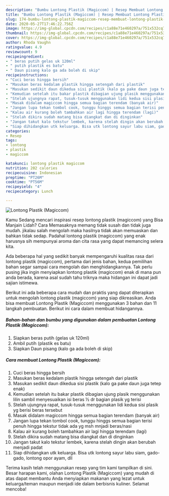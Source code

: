 ```yaml
---
description: "Bumbu Lontong Plastik (Magiccom) | Resep Membuat Lontong Plastik (Magiccom) Yang Sempurna"
title: "Bumbu Lontong Plastik (Magiccom) | Resep Membuat Lontong Plastik (Magiccom) Yang Sempurna"
slug: 174-bumbu-lontong-plastik-magiccom-resep-membuat-lontong-plastik-magiccom-yang-sempurna
date: 2020-05-27T17:46:22.756Z
image: https://img-global.cpcdn.com/recipes/c1a88e71e460297a/751x532cq70/lontong-plastik-magiccom-foto-resep-utama.jpg
thumbnail: https://img-global.cpcdn.com/recipes/c1a88e71e460297a/751x532cq70/lontong-plastik-magiccom-foto-resep-utama.jpg
cover: https://img-global.cpcdn.com/recipes/c1a88e71e460297a/751x532cq70/lontong-plastik-magiccom-foto-resep-utama.jpg
author: Rhoda Vaughn
ratingvalue: 4.9
reviewcount: 9
recipeingredient:
- " beras putih gelas uk 120ml"
- " putih plastik es batu"
- " Daun pisang kalo ga ada boleh di skip"
recipeinstructions:
- "Cuci beras hingga bersih"
- "Masukan beras kedalam plastik hingga setengah dari plastik"
- "Masukan sedikit daun dikedua sisi plastik (kalo ga pake daun juga tetep enak)"
- "Kemudian setelah itu bakar plastik dibagian ujung plasik menggunakan lilin sambil menyesuaikan isi beras ½ dr bagian plasik yg terisi"
- "Stelah ujungnya rapat, tusuk-tusuk menggunakan lidi kedua sisi plasik yg berisi beras tersebut"
- "Masak didalam magiccom hingga semua bagian terendam (banyak air)"
- "Jangan lupa tekan tombol cook, tunggu hinggs semua bagian terisi penuh hingga tekstur tidak ada yg msh mnjadi beras/nasi"
- "Kalau air kurang boleh tambahkan air lagi hingga terendam (lagi)"
- "Stelah dikira sudah matang bisa diangkat dan di dinginkan"
- "Jangan takut kalo tekstur lembek, karena stelah dingin akan berubah menjadi padat"
- "Siap dihidangkan utk keluarga. Bisa utk lontong sayur labu siam, gado-gado, lontong opor ayam, dll"
categories:
- Resep
tags:
- lontong
- plastik
- magiccom

katakunci: lontong plastik magiccom 
nutrition: 202 calories
recipecuisine: Indonesian
preptime: "PT26M"
cooktime: "PT56M"
recipeyield: "4"
recipecategory: Lunch

---
```



![Lontong Plastik (Magiccom)](https://img-global.cpcdn.com/recipes/c1a88e71e460297a/751x532cq70/lontong-plastik-magiccom-foto-resep-utama.jpg)

Kamu Sedang mencari inspirasi resep lontong plastik (magiccom) yang Bisa Manjain Lidah? Cara Memasaknya memang tidak susah dan tidak juga mudah. jikalau salah mengolah maka hasilnya tidak akan memuaskan dan bahkan tidak sedap. Padahal lontong plastik (magiccom) yang enak harusnya sih mempunyai aroma dan cita rasa yang dapat memancing selera kita.



Ada beberapa hal yang sedikit banyak mempengaruhi kualitas rasa dari lontong plastik (magiccom), pertama dari jenis bahan, kedua pemilihan bahan segar sampai cara mengolah dan menghidangkannya. Tak perlu pusing jika ingin menyiapkan lontong plastik (magiccom) enak di mana pun anda berada, karena asal sudah tahu triknya maka hidangan ini dapat jadi sajian istimewa.


Berikut ini ada beberapa cara mudah dan praktis yang dapat diterapkan untuk mengolah lontong plastik (magiccom) yang siap dikreasikan. Anda bisa membuat Lontong Plastik (Magiccom) menggunakan 3 bahan dan 11 langkah pembuatan. Berikut ini cara dalam membuat hidangannya.

<!--inarticleads1-->

##### Bahan-bahan dan bumbu yang digunakan dalam pembuatan Lontong Plastik (Magiccom):

1. Siapkan  beras putih (gelas uk 120ml)
1. Ambil  putih (plastik es batu)
1. Siapkan  Daun pisang (kalo ga ada boleh di skip)




<!--inarticleads2-->

##### Cara membuat Lontong Plastik (Magiccom):

1. Cuci beras hingga bersih
1. Masukan beras kedalam plastik hingga setengah dari plastik
1. Masukan sedikit daun dikedua sisi plastik (kalo ga pake daun juga tetep enak)
1. Kemudian setelah itu bakar plastik dibagian ujung plasik menggunakan lilin sambil menyesuaikan isi beras ½ dr bagian plasik yg terisi
1. Stelah ujungnya rapat, tusuk-tusuk menggunakan lidi kedua sisi plasik yg berisi beras tersebut
1. Masak didalam magiccom hingga semua bagian terendam (banyak air)
1. Jangan lupa tekan tombol cook, tunggu hinggs semua bagian terisi penuh hingga tekstur tidak ada yg msh mnjadi beras/nasi
1. Kalau air kurang boleh tambahkan air lagi hingga terendam (lagi)
1. Stelah dikira sudah matang bisa diangkat dan di dinginkan
1. Jangan takut kalo tekstur lembek, karena stelah dingin akan berubah menjadi padat
1. Siap dihidangkan utk keluarga. Bisa utk lontong sayur labu siam, gado-gado, lontong opor ayam, dll




Terima kasih telah menggunakan resep yang tim kami tampilkan di sini. Besar harapan kami, olahan Lontong Plastik (Magiccom) yang mudah di atas dapat membantu Anda menyiapkan makanan yang lezat untuk keluarga/teman maupun menjadi ide dalam berbisnis kuliner. Selamat mencoba!

